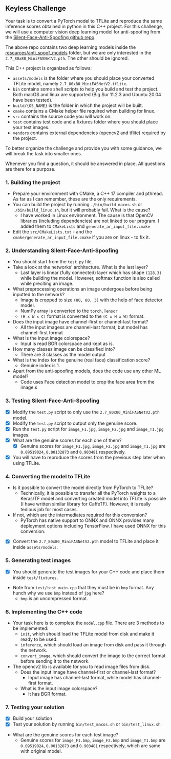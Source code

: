 ## Keyless Challenge

Your task is to convert a PyTorch model to TFLite and reproduce the same inference scores obtained in python in this C++ project. For this challenge, we will use a computer vision deep learning model for anti-spoofing from the [Silent-Face-Anti-Spoofing github repo](https://github.com/minivision-ai/Silent-Face-Anti-Spoofing).

The above repo contains two deep learning models inside the [resources/anti_spoof_models](https://github.com/minivision-ai/Silent-Face-Anti-Spoofing/tree/master/resources/anti_spoof_models) folder, but we are only interested in the `2.7_80x80_MiniFASNetV2.pth`. The other should be ignored.

This C++ project is organized as follows:

- `assets/models` is the folder where you should place your converted TFLite model, namely `2.7_80x80_MiniFASNetV2.tflite`.
- `bin` contains some shell scripts to help you build and test the project. Both macOS and linux are supported (Big Sur 11.2.3 and Ubuntu 20.04 have been tested).
- `build/{OS_NAME}` is the folder in which the project will be built.
- `cmake` contains a CMake helper file required when building for linux.
- `src` contains the source code you will work on.
- `test` contains test code and a fixtures folder where you should place your test images.
- `vendors` contains external dependencies (opencv2 and tflite) required by the project.

To better organize the challenge and provide you with some guidance, we will break the task into smaller ones. 

Whenever you find a question, it should be answered in place. All questions are there for a purpose.

### 1. Building the project

- Prepare your environment with CMake, a C++ 17 compiler and pthread. As far as I can remember, these are the only requirements.
- You can build the project by running `./bin/build_macos.sh` or `./bin/build_linux.sh`, but it will probably fail. What is the cause?
  - I have worked in Linux environment. The cause is that OpenCV libraries (including dependencies) are not linked to our program. I added them to `CMakeLists` and `generate_ar_input_file.cmake`
- Edit the `src/CMakeLists.txt` - and the `cmake/generate_ar_input_file.cmake` if you are on linux - to fix it.

### 2. Understanding Silent-Face-Anti-Spoofing

- You should start from the `test.py` file.
- Take a look at the networks' architecture. What is the last layer?
  - Last layer is linear (fully connected) layer which has shape `(128,3)` while building the model. However, softmax function is also called while preciting an image.  
- What preprocessing operations an image undergoes before being inputted to the network?
  - Image is cropped to size `(80, 80, 3)` with the help of face detector model.
  - NumPy array is converted to the `torch.Tensor`
  - `(H x W x C)` format is converted to the `(C x H x W)` format. 
- Does the input image have channel-first or channel-last format?
  - All the input imagess are channel-last format, but model has channel-first format
- What is the input image colorspace?
  - Input is read BGR colorspace and kept as is.
- How many classes image can be classified into?
  - There are 3 classes as the model output
- What is the index for the genuine (real face) classification score?
  - Genuine index is 1.
- Apart from the anti-spoofing models, does the code use any other ML model?
  - Code uses Face detection model to crop the face area from the image.s

### 3. Testing Silent-Face-Anti-Spoofing

- [x] Modify the `test.py` script to only use the `2.7_80x80_MiniFASNetV2.pth` model.
- [x] Modify the `test.py` script to output only the genuine score.
- [x] Run the `test.py` script for `image_F1.jpg`, `image_F2.jpg` and `image_T1.jpg` images.
- [x] What are the genuine scores for each one of them?
  - [x] Genuine scores for `image_F1.jpg`, `image_F2.jpg` and `image_T1.jpg` are `0.09519024`, `0.00132873` and `0.903481` respectively.
- [x] You will have to reproduce the scores from the previous step later when using TFLite.

### 4. Converting the model to TFLite

- Is it possible to convert the model directly from PyTorch to TFLite?
  - Technically, it is possible to transfer all the PyTorch weights to a Keras/TF model and converting created model into TFLite is possible (I have written similar library for CaffeTF). However, it is really tedious job for most cases.
- If not, which are the intermediates required for this conversion?
  - PyTorch has native support to ONNX and ONNX provides many deployment options including TensorFlow. I have used ONNX for this conversion.
- [x] Convert the `2.7_80x80_MiniFASNetV2.pth` model to TFLite and place it inside `assets/models`.

### 5. Generating test images
 
- [x] You should generate the test images for your C++ code and place them inside `test/fixtures`.
- Note from `test/test_main.cpp` that they must be in `bmp` format. Any hunch why we use `bmp` instead of `jpg` here?
  - `bmp` is an uncompressed format. 
### 6. Implementing the C++ code

- Your task here is to complete the `model.cpp` file. There are 3 methods to be implemented:
  - `init`, which should load the TFLite model from disk and make it ready to be used.
  - `inference`, which should load an image from disk and pass it through the network.
  - `convert_image`, which should convert the image to the correct format before sending it to the network.
- The opencv2 lib is available for you to read image files from disk.
  - Does the input image have channel-first or channel-last format?
    - Input image has channel-last format, while model has channel-first format.
  - What is the input image colorspace?
    - It has BGR format.

### 7. Testing your solution

- [x] Build your solution
- [x] Test your solution by running `bin/test_macos.sh` or `bin/test_linux.sh`
- What are the genuine scores for each test image?
  - Genuine scores for `image_F1.bmp`, `image_F2.bmp` and `image_T1.bmp` are `0.09519024`, `0.00132873` and `0.903481` respectively, which are same with original model.
